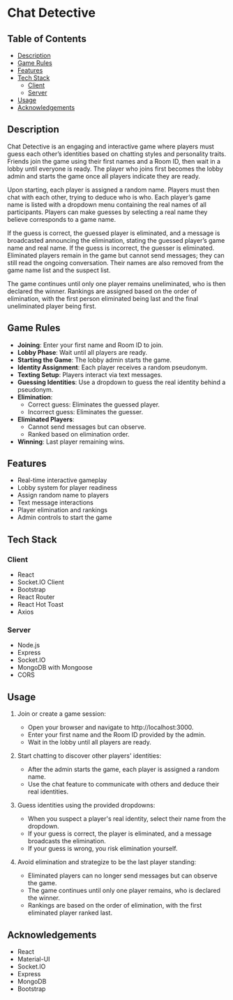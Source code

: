 # Chat Detective

## Table of Contents

- [Description](#description)
- [Game Rules](#game-rules)
- [Features](#features)
- [Tech Stack](#tech-stack)
  - [Client](#client)
  - [Server](#server)
- [Usage](#usage)
- [Acknowledgements](#acknowledgements)
  
## Description

Chat Detective is an engaging and interactive game where players must guess each other’s identities based on chatting styles and personality traits. Friends join the game using their first names and a Room ID, then wait in a lobby until everyone is ready. The player who joins first becomes the lobby admin and starts the game once all players indicate they are ready.

Upon starting, each player is assigned a random name. Players must then chat with each other, trying to deduce who is who. Each player’s game name is listed with a dropdown menu containing the real names of all participants. Players can make guesses by selecting a real name they believe corresponds to a game name.

If the guess is correct, the guessed player is eliminated, and a message is broadcasted announcing the elimination, stating the guessed player’s game name and real name. If the guess is incorrect, the guesser is eliminated. Eliminated players remain in the game but cannot send messages; they can still read the ongoing conversation. Their names are also removed from the game name list and the suspect list.

The game continues until only one player remains uneliminated, who is then declared the winner. Rankings are assigned based on the order of elimination, with the first person eliminated being last and the final uneliminated player being first.

## Game Rules

- **Joining**: Enter your first name and Room ID to join.
- **Lobby Phase**: Wait until all players are ready.
- **Starting the Game**: The lobby admin starts the game.
- **Identity Assignment**: Each player receives a random pseudonym.
- **Texting Setup**: Players interact via text messages.
- **Guessing Identities**: Use a dropdown to guess the real identity behind a pseudonym.
- **Elimination**: 
  - Correct guess: Eliminates the guessed player.
  - Incorrect guess: Eliminates the guesser.
- **Eliminated Players**: 
  - Cannot send messages but can observe.
  - Ranked based on elimination order.
- **Winning**: Last player remaining wins.

## Features

- Real-time interactive gameplay
- Lobby system for player readiness
- Assign random name to players
- Text message interactions
- Player elimination and rankings
- Admin controls to start the game

## Tech Stack

### Client

- React
- Socket.IO Client
- Bootstrap
- React Router
- React Hot Toast
- Axios

### Server

- Node.js
- Express
- Socket.IO
- MongoDB with Mongoose
- CORS

## Usage

1. Join or create a game session:
   - Open your browser and navigate to http://localhost:3000.
   - Enter your first name and the Room ID provided by the admin.
   - Wait in the lobby until all players are ready.

2. Start chatting to discover other players' identities:
   - After the admin starts the game, each player is assigned a random name.
   - Use the chat feature to communicate with others and deduce their real identities.

3. Guess identities using the provided dropdowns:
   - When you suspect a player's real identity, select their name from the dropdown.
   - If your guess is correct, the player is eliminated, and a message broadcasts the elimination.
   - If your guess is wrong, you risk elimination yourself.

4. Avoid elimination and strategize to be the last player standing:
   - Eliminated players can no longer send messages but can observe the game.
   - The game continues until only one player remains, who is declared the winner.
   - Rankings are based on the order of elimination, with the first eliminated player ranked last.

## Acknowledgements

- React
- Material-UI
- Socket.IO
- Express
- MongoDB
- Bootstrap

